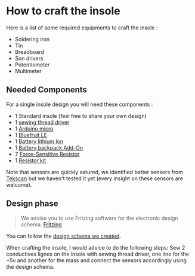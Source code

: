 # How to craft the insole

Here is a list of some required equipments to craft the insole :

- Soldering iron
- Tin
- Breadboard
- Son drivers
- Potentiometer
- Multimeter

## Needed Components

For a single insole design you will need these components :

- 1 Standard insole (feel free to share your own design)
- 1 [sewing thread driver](http://www.adafruit.com/product/641)
- 1 [Arduino micro](http://www.adafruit.com/products/1315)
- 1 [Bluefruit LE](http://www.adafruit.com/products/1697)
- 1 [Battery lithium Ion](http://www.adafruit.com/products/258)
- 1 [Battery backpack Add-On](http://www.adafruit.com/products/2124)
- 7 [Force-Sensitive Resistor](http://www.adafruit.com/products/166)
- 1 [Resistor kit](https://www.sparkfun.com/products/10969)

Note that sensors are quickly satured, we identified better sensors from [Tekscan](https://www.tekscan.com/products-solutions/force-sensors/ess301) but we haven't tested it yet (every insight on these sensors are welcome).


## Design phase

> We advise you to use Fritzing software for the electronic design schema. [Fritzing](http://fritzing.org/home/)

You can follow the [design schema we created](source/electronic_design.fzz).

When crafting the insole, I would advice to do the following steps: Sew 2 conductives lignes on the insole with sewing thread driver, one line for the +5v and another for the mass and connect the sensors accordingly using the design schema.
